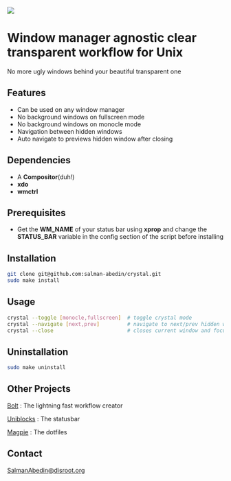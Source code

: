 ![](demo/preview.gif)

# Window manager agnostic clear transparent workflow for Unix

No more ugly windows behind your beautiful transparent one

## Features

-  Can be used on any window manager
-  No background windows on fullscreen mode
-  No background windows on monocle mode
-  Navigation between hidden windows
-  Auto navigate to previews hidden window after closing

## Dependencies

-  A **Compositor**(duh!)
-  **xdo**
-  **wmctrl**

## Prerequisites

-  Get the **WM_NAME** of your status bar using **xprop** and change the **STATUS_BAR** variable in the config section of the script before installing

## Installation

```sh
git clone git@github.com:salman-abedin/crystal.git
sudo make install
```

## Usage

```sh
crystal --toggle [monocle,fullscreen]  # toggle crystal mode
crystal --navigate [next,prev]         # navigate to next/prev hidden windows
crystal --close                        # closes current window and focuses on the previous one
```

## Uninstallation

```sh
sudo make uninstall
```

## Other Projects

[Bolt](https://github.com/salman-abedin/bolt)
: The lightning fast workflow creator

[Uniblocks](https://github.com/salman-abedin/uniblocks)
: The statusbar

[Magpie](https://github.com/salman-abedin/magpie)
: The dotfiles

## Contact

SalmanAbedin@disroot.org
